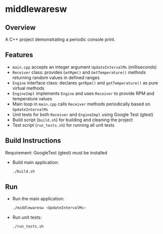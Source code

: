# middlewaresw

## Overview
A C++ project demonstrating a periodic console print.

## Features
- `main.cpp` accepts an integer argument `UpdateIntervalMs` (milliseconds)
- `Receiver` class: provides `GetRpm()` and `GetTemperature()` methods returning random values in defined ranges
- `Engine` interface class: declares `getRpm()` and `getTemperature()` as pure virtual methods
- `EngineImpl` implements `Engine` and uses `Receiver` to provide RPM and temperature values
- Main loop in `main.cpp` calls `Receiver` methods periodically based on `UpdateIntervalMs`
- Unit tests for both `Receiver` and `EngineImpl` using Google Test (gtest)
- Build script (`build.sh`) for building and cleaning the project
- Test script (`run_tests.sh`) for running all unit tests

## Build Instructions

Requirement: GoogleTest (gtest) must be installed  

- Build main application:
  ```bash
  ./build.sh
  ```

## Run

- Run the main application:
  ```bash
  ./middlewaresw <UpdateIntervalMs>
  ```
- Run unit tests:
  ```bash
  ./run_tests.sh
  ```

